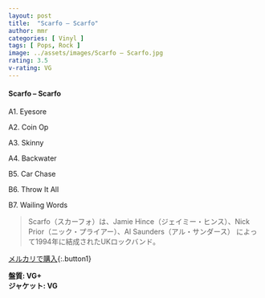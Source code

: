 ```yaml
---
layout: post
title:  "Scarfo – Scarfo"
author: mmr
categories: [ Vinyl ]
tags: [ Pops, Rock ]
image: ../assets/images/Scarfo – Scarfo.jpg
rating: 3.5
v-rating: VG
---
```


#### Scarfo – Scarfo

A1. Eyesore

A2. Coin Op

A3. Skinny

A4. Backwater

B5. Car Chase

B6. Throw It All

B7. Wailing Words

> Scarfo（スカーフォ）は、Jamie Hince（ジェイミー・ヒンス）、Nick Prior（ニック・プライアー）、Al Saunders（アル・サンダース） によって1994年に結成されたUKロックバンド。

[メルカリで購入](https://jp.mercari.com/item/m51458785746){:.button1}

<div class="mt-4 mb-4 d-flex align-items-center">
<strong class="mr-1">盤質: VG+</strong>
</div>
<div class="mt-4 mb-4 d-flex align-items-center">
<strong class="mr-1">ジャケット: VG</strong>
</div>
